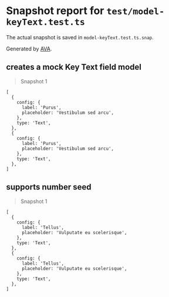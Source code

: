 # Snapshot report for `test/model-keyText.test.ts`

The actual snapshot is saved in `model-keyText.test.ts.snap`.

Generated by [AVA](https://avajs.dev).

## creates a mock Key Text field model

> Snapshot 1

    [
      {
        config: {
          label: 'Purus',
          placeholder: 'Vestibulum sed arcu',
        },
        type: 'Text',
      },
      {
        config: {
          label: 'Purus',
          placeholder: 'Vestibulum sed arcu',
        },
        type: 'Text',
      },
    ]

## supports number seed

> Snapshot 1

    [
      {
        config: {
          label: 'Tellus',
          placeholder: 'Vulputate eu scelerisque',
        },
        type: 'Text',
      },
      {
        config: {
          label: 'Tellus',
          placeholder: 'Vulputate eu scelerisque',
        },
        type: 'Text',
      },
    ]
